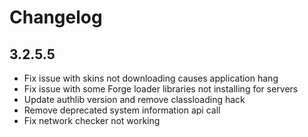 # Changelog

## 3.2.5.5

-   Fix issue with skins not downloading causes application hang
-   Fix issue with some Forge loader libraries not installing for servers
-   Update authlib version and remove classloading hack
-   Remove deprecated system information api call
-   Fix network checker not working
